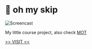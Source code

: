 # 🪩 oh my skip
![Screencast](https://github.com/lesterrry/skip/assets/45698501/a8f117d0-bea2-4450-8b89-7ddc72877049)

My little course project, also check [MOT](https://github.com/lesterrry/mot)

[>> VISIT <<](https://skip.aydar.media)
